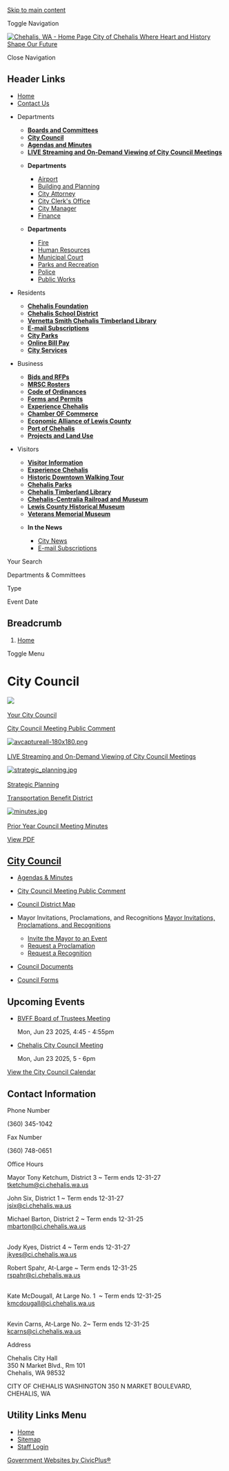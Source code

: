 [Skip to main content](https://www.ci.chehalis.wa.us/citycouncil/)

Toggle Navigation

[![Chehalis, WA - Home Page](https://www.ci.chehalis.wa.us/sites/g/files/vyhlif11741/files/logo_13.png) City of Chehalis Where Heart and History Shape Our Future](https://www.ci.chehalis.wa.us)

Close Navigation

## Header Links

- [Home](https://www.ci.chehalis.wa.us)
- [Contact Us](https://www.ci.chehalis.wa.us/contact-us)

<!--THE END-->

- Departments
  
  - [**Boards and Committees**](https://www.ci.chehalis.wa.us/node/80)
  - [**City Council**](https://www.ci.chehalis.wa.us/node/1419)
  - [**Agendas and Minutes**](https://www.ci.chehalis.wa.us/meetings)
  - [**LIVE Streaming and On-Demand Viewing of City Council Meetings**](https://www.ci.chehalis.wa.us/node/1043)
  
  <!--THE END-->
  
  - **Departments**
    
    - [Airport](https://www.chehaliscentraliaairport.com "(opens in a new window)")
    - [Building and Planning](https://www.ci.chehalis.wa.us/node/1417)
    - [City Attorney](https://www.ci.chehalis.wa.us/node/6524)
    - [City Clerk's Office](https://www.ci.chehalis.wa.us/node/1418)
    - [City Manager](https://www.ci.chehalis.wa.us/node/1420)
    - [Finance](https://www.ci.chehalis.wa.us/node/1421)
  
  <!--THE END-->
  
  - **Departments**
    
    - [Fire](https://www.ci.chehalis.wa.us/node/1422)
    - [Human Resources](https://www.ci.chehalis.wa.us/node/1423)
    - [Municipal Court](https://www.ci.chehalis.wa.us/node/1424)
    - [Parks and Recreation](https://www.ci.chehalis.wa.us/node/1425)
    - [Police](https://www.ci.chehalis.wa.us/node/1426)
    - [Public Works](https://www.ci.chehalis.wa.us/node/1427)
  
  <!--THE END-->
- Residents
  
  - [**Chehalis Foundation**](https://chehalisfoundation.org "(opens in a new window)")
  - [**Chehalis School District**](https://chehalisschools.org "(opens in a new window)")
  
  <!--THE END-->
  
  - [**Vernetta Smith Chehalis Timberland Library**](https://trl.org/locations/chehalis "(opens in a new window)")
  - [**E-mail Subscriptions**](https://www.ci.chehalis.wa.us/portal)
  - [**City Parks**](https://www.ci.chehalis.wa.us/parksites)
  
  <!--THE END-->
  
  - [**Online Bill Pay**](https://www.ci.chehalis.wa.us/node/1437)
  - [**City Services**](https://www.ci.chehalis.wa.us/node/14311)
  
  <!--THE END-->
- Business
  
  - [**Bids and RFPs**](https://www.ci.chehalis.wa.us/rfps)
  - [**MRSC Rosters**](https://www.ci.chehalis.wa.us/node/4661)
  - [**Code of Ordinances**](https://www.codepublishing.com/WA/Chehalis "(opens in a new window)")
  - [**Forms and Permits**](https://www.ci.chehalis.wa.us/forms)
  
  <!--THE END-->
  
  - [**Experience Chehalis**](https://experiencechehalis.com "(opens in a new window)")
  - [**Chamber OF Commerce**](https://chamberway.com "(opens in a new window)")
  - [**Economic Alliance of Lewis County**](https://lewiscountyalliance.org "(opens in a new window)")
  - [**Port of Chehalis**](https://portofchehalis.com "(opens in a new window)")
  
  <!--THE END-->
  
  - [**Projects and Land Use**](https://www.ci.chehalis.wa.us/projects)
  
  <!--THE END-->
- Visitors
  
  - [**Visitor Information**](https://www.ci.chehalis.wa.us/node/1429)
  - [**Experience Chehalis**](https://experiencechehalis.com "(opens in a new window)")
  - [**Historic Downtown Walking Tour**](https://www.ci.chehalis.wa.us/node/1310)
  - [**Chehalis Parks**](https://www.ci.chehalis.wa.us/parksites)
  - [**Chehalis Timberland Library**](https://www.ci.chehalis.wa.us/node/5071)
  
  <!--THE END-->
  
  - [**Chehalis-Centralia Railroad and Museum**](https://www.ci.chehalis.wa.us/node/4371)
  - [**Lewis County Historical Museum**](https://www.ci.chehalis.wa.us/node/1081)
  - [**Veterans Memorial Museum**](https://www.ci.chehalis.wa.us/node/1079)
  
  <!--THE END-->
  
  - **In the News**
    
    - [City News](https://www.ci.chehalis.wa.us/news)
    - [E-mail Subscriptions](https://www.ci.chehalis.wa.us/portal)
  
  <!--THE END-->

Your Search

Departments &amp; Committees

Type

Event Date

## Breadcrumb

1. [Home](https://www.ci.chehalis.wa.us)

Toggle Menu

# City Council

[![](https://www.ci.chehalis.wa.us/sites/g/files/vyhlif11741/files/styles/embedded_pages_buttons/public/media/citycouncil/image/38761/council_1_-_copy.jpg?itok=Zr8PdBnD)  
\
Your City Council](https://www.ci.chehalis.wa.us/citycouncil/page/your-city-council)

[City Council Meeting Public Comment](https://www.ci.chehalis.wa.us/citycouncil/page/city-council-meeting-public-comment)

[![](https://www.ci.chehalis.wa.us/sites/g/files/vyhlif11741/files/styles/embedded_pages_buttons/public/media/citycouncil/image/15801/avcaptureall-180x180.png?itok=d0k4VBC8 "avcaptureall-180x180.png")  
\
LIVE Streaming and On-Demand Viewing of City Council Meetings](https://www.ci.chehalis.wa.us/citycouncil/page/live-streaming-and-demand-viewing-city-council-meetings)

[![](https://www.ci.chehalis.wa.us/sites/g/files/vyhlif11741/files/styles/embedded_pages_buttons/public/media/citycouncil/image/13896/strategic_planning.jpg?itok=k8zakzPt "strategic_planning.jpg")  
\
Strategic Planning](https://www.ci.chehalis.wa.us/citycouncil/page/strategic-planning)

[Transportation Benefit District](https://www.ci.chehalis.wa.us/publicworks/page/transportation-benefit-district)

[![](https://www.ci.chehalis.wa.us/sites/g/files/vyhlif11741/files/styles/embedded_pages_buttons/public/media/cityclerk/image/20426/minutes.jpg?itok=fLCJiYyo "minutes.jpg")  
\
Prior Year Council Meeting Minutes](https://www.ci.chehalis.wa.us/cityclerk/page/prior-year-council-meeting-minutes)

[View PDF](https://www.ci.chehalis.wa.us/print/pdf/node/1419)

## [City Council](https://www.ci.chehalis.wa.us/citycouncil)

- [Agendas &amp; Minutes](https://www.ci.chehalis.wa.us/meetings)
- [City Council Meeting Public Comment](https://www.ci.chehalis.wa.us/citycouncil/page/city-council-meeting-public-comment)
- [Council District Map](https://www.ci.chehalis.wa.us/citycouncil/page/council-district-map)
- Mayor Invitations, Proclamations, and Recognitions [Mayor Invitations, Proclamations, and Recognitions](https://www.ci.chehalis.wa.us/citycouncil/page/mayor-invitations-proclamations-and-recognitions)
  
  - [Invite the Mayor to an Event](https://www.ci.chehalis.wa.us/citycouncil/page/invite-mayor-event)
  - [Request a Proclamation](https://www.ci.chehalis.wa.us/citycouncil/page/request-proclamation)
  - [Request a Recognition](https://www.ci.chehalis.wa.us/citycouncil/page/request-recognition)
- [Council Documents](https://www.ci.chehalis.wa.us/document-library?field_microsite_tid=80&field_microsite_tid_1=All)
- [Council Forms](https://www.ci.chehalis.wa.us/forms)

## Upcoming Events

- [BVFF Board of Trustees Meeting](https://www.ci.chehalis.wa.us/citycouncil/meeting/bvff-board-trustees-meeting-0)
  
  Mon, Jun 23 2025, 4:45 - 4:55pm
- [Chehalis City Council Meeting](https://www.ci.chehalis.wa.us/citycouncil/meeting/chehalis-city-council-meeting-209)
  
  Mon, Jun 23 2025, 5 - 6pm

[View the City Council Calendar](https://www.ci.chehalis.wa.us/calendar?department=1419)

## Contact Information

Phone Number

(360) 345-1042

Fax Number

(360) 748-0651

Office Hours

Mayor Tony Ketchum, District 3 ~ Term ends 12-31-27  
[tketchum@ci.chehalis.wa.us](mailto:tketchum@ci.chehalis.wa.us)

John Six, District 1 ~ Term ends 12-31-27  
[jsix@ci.chehalis.wa.us](mailto:jsix@ci.chehalis.wa.us)

Michael Barton, District 2 ~ Term ends 12-31-25  
[mbarton@ci.chehalis.wa.us](mailto:mbarton@ci.chehalis.wa.us)  
 

Jody Kyes, District 4 ~ Term ends 12-31-27  
[jkyes@ci.chehalis.wa.us](mailto:jkyes@ci.chehalis.wa.us)

Robert Spahr, At-Large ~ Term ends 12-31-25  
[rspahr@ci.chehalis.wa.us](mailto:rspahr@ci.chehalis.wa.us)  
 

Kate McDougall, At Large No. 1  ~ Term ends 12-31-25  
[kmcdougall@ci.chehalis.wa.us](mailto:kmcdougall@ci.chehalis.wa.us)  
 

Kevin Carns, At-Large No. 2~ Term ends 12-31-25  
[kcarns@ci.chehalis.wa.us](mailto:kcarns@ci.chehalis.wa.us)

Address

Chehalis City Hall  
350 N Market Blvd., Rm 101  
Chehalis, WA 98532

CITY OF CHEHALIS WASHINGTON 350 N MARKET BOULEVARD, CHEHALIS, WA

## Utility Links Menu

- [Home](https://www.ci.chehalis.wa.us)
- [Sitemap](https://www.ci.chehalis.wa.us/sitemap)
- [Staff Login](https://www.ci.chehalis.wa.us/login?current=%2Fpolice%2Fpage%2Finformation)

[Government Websites by CivicPlus®](https://www.civicplus.com "(opens in a new window)")